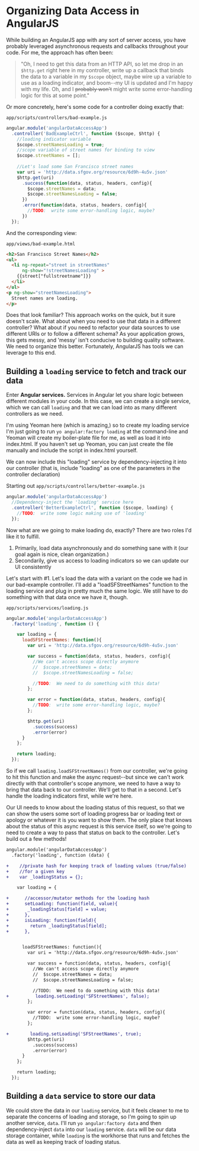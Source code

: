 Organizing Data Access in AngularJS
===================================

While building an AngularJS app with any sort of server access, you have probably leveraged asynchronous requests and callbacks throughout your code.  For me, the approach has often been:

>  "Oh, I need to get this data from an HTTP API, so let me drop in an `$http.get` right here in my controller, write up a callback that binds the data to a variable in my `$scope` object, maybe wire up a variable to use as a loading indicator, and boom--my UI is updated and I'm happy with my life.  Oh, and I ~~probably won't~~ might write some error-handling logic for this at some point."

Or more concretely, here's some code for a controller doing exactly that: 

`app/scripts/controllers/bad-example.js`
```javascript
angular.module('angularDataAccessApp')
  .controller('BadExampleCtrl', function ($scope, $http) {
    //loading indicator variable
    $scope.streetNamesLoading = true;
    //scope variable of street names for binding to view
    $scope.streetNames = [];
    
    //Let's load some San Francisco street names
    var uri = 'http://data.sfgov.org/resource/6d9h-4u5v.json'
    $http.get(uri)
      .success(function(data, status, headers, config){
        $scope.streetNames = data;
        $scope.streetNamesLoading = false;
      })
      .error(function(data, status, headers, config){
        //TODO:  write some error-handling logic, maybe? 
      })
  });
```

And the corresponding view: 

`app/views/bad-example.html`
```html
<h2>San Francisco Street Names</h2>
<ul>
  <li ng-repeat="street in streetNames"
      ng-show="!streetNamesLoading" >
    {{street["fullstreetname"]}}
  </li>
</ul>
<p ng-show="streetNamesLoading">
  Street names are loading.
</p>
```


Does that look familiar?  This approach works on the quick, but it sure doesn't scale.  What about when you need to use that data in a different controller?  What about if you need to refactor your data sources to use different URIs or to follow a different schema?  As your application grows, this gets messy, and 'messy' isn't conducive to building quality software.  We need to organize this better.  Fortunately, AngularJS has tools we can leverage to this end.


Building a `loading` service to fetch and track our data
--------------------------------------------------------

Enter **Angular services.**  Services in Angular let you share logic between different modules in your code.  In this case, we can create a single service, which we can call `loading` and that we can load into as many different controllers as we need.

I'm using Yeoman here (which is amazing,) so to create my loading service I'm just going to run `yo angular:factory loading` at the command-line and Yeoman will create my boiler-plate file for me, as well as load it into index.html.  If you haven't set up Yeoman, you can just create the file manually and include the script in index.html yourself.

We can now include this "loading" service by dependency-injecting it into our controller (that is, include "loading" as one of the parameters in the controller declaration)


Starting out `app/scripts/controllers/better-example.js`
```javascript
angular.module('angularDataAccessApp')
  //Dependency-inject the 'loading' service here
  .controller('BetterExampleCtrl', function ($scope, loading) {
    //TODO:  write some logic making use of 'loading'
  });
```

Now what are we going to make loading do, exactly?  There are two roles I'd like it to fulfill.

 1. Primarily, load data asynchronously and do something sane with it (our goal again is nice, clean organization.)
 2. Secondarily, give us access to loading indicators so we can update our UI consistently

Let's start with #1.  Let's load the data with a variant on the code we had in our bad-example controller.  I'll add a "loadSFStreetNames" function to the loading service and plug in pretty much the same logic.  We still have to do something with that data once we have it, though.

`app/scripts/services/loading.js`
```javascript
angular.module('angularDataAccessApp')
  .factory('loading', function () {

    var loading = {
      loadSFStreetNames: function(){
        var uri = 'http://data.sfgov.org/resource/6d9h-4u5v.json'

        var success = function(data, status, headers, config){
          //We can't access scope directly anymore
          //  $scope.streetNames = data;
          //  $scope.streetNamesLoading = false;

          //TODO:  We need to do something with this data!
        };

        var error = function(data, status, headers, config){
          //TODO:  write some error-handling logic, maybe? 
        };

        $http.get(uri)
          .success(success)
          .error(error)
      }
    };

    return loading;
  });
```

So if we call `loading.loadSFStreetNames()` from our controller, we're going to hit this function and make the async request--but since we can't work directly with that controller's scope anymore, we need to have a way to bring that data back to our controller.  We'll get to that in a second.  Let's handle the loading indicators first, while we're here.

Our UI needs to know about the loading status of this request, so that we can show the users some sort of loading progress bar or loading text or apology or whatever it is you want to show them.  The only place that knows about the status of this async request is this service itself, so we're going to need to create a way to pass that status on back to the controller.  Let's build out a few methods!

```diff
angular.module('angularDataAccessApp')
  .factory('loading', function (data) {

+    //private hash for keeping track of loading values (true/false)
+    //for a given key
+    var _loadingStatus = {};

    var loading = {

+      //accessor/mutator methods for the loading hash
+      setLoading: function(field, value){
+       _loadingStatus[field] = value;
+      },
+      isLoading: function(field){
+        return _loadingStatus[field];
+      },


      loadSFStreetNames: function(){
        var uri = 'http://data.sfgov.org/resource/6d9h-4u5v.json'

        var success = function(data, status, headers, config){
          //We can't access scope directly anymore
          //  $scope.streetNames = data;
          //  $scope.streetNamesLoading = false;

          //TODO:  We need to do something with this data!
+          loading.setLoading('SFStreetNames', false);
        };

        var error = function(data, status, headers, config){
          //TODO:  write some error-handling logic, maybe? 
        };

+        loading.setLoading('SFStreetNames', true);
        $http.get(uri)
          .success(success)
          .error(error)
      }
    };

    return loading;
  });
```



Building a `data` service to store our data
-------------------------------------------






We could store the data in our `loading` service, but it feels cleaner to me to separate the concerns of loading and storage, so I'm going to spin up another service, `data`.  I'll run `yo angular:factory data` and then dependency-inject `data` into our `loading` service.  `data` will be our data storage container, while `loading` is the workhorse that runs and fetches the data as well as keeping track of loading status.

